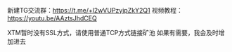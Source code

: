 新建TG交流群：https://t.me/+l2wVUPzyjpZkY2Q1
视频教程：https://youtu.be/AAztsJhdCEQ

XTM暂时没有SSL方式，请使用普通TCP方式链接矿池
如果有需要，我会及时增加进去

